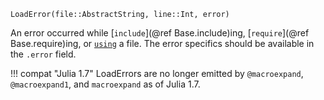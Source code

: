 ```
LoadError(file::AbstractString, line::Int, error)
```

An error occurred while [`include`](@ref Base.include)ing, [`require`](@ref Base.require)ing, or [`using`](@ref) a file. The error specifics should be available in the `.error` field.

!!! compat "Julia 1.7"
    LoadErrors are no longer emitted by `@macroexpand`, `@macroexpand1`, and `macroexpand` as of Julia 1.7.

